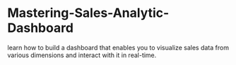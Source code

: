 # Mastering-Sales-Analytic-Dashboard
learn how to build a dashboard that enables you to visualize sales data from various dimensions and interact with it in real-time.
